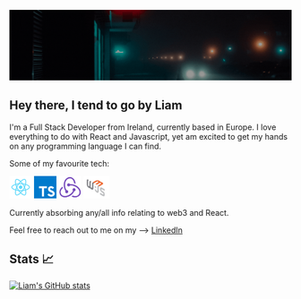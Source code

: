 
<p align="center">
  <img src="Liam Morris.gif" /> 
<h2> Hey there, I tend to go by Liam </h2> 
</p>

I'm a Full Stack Developer from Ireland, currently based in Europe. I love everything to do with React and Javascript, yet am excited to get my hands on any programming language I can find.

Some of my favourite tech:

<p>
<img src="https://raw.githubusercontent.com/github/explore/80688e429a7d4ef2fca1e82350fe8e3517d3494d/topics/react/react.png" width="40px"/>
<img src="https://raw.githubusercontent.com/github/explore/80688e429a7d4ef2fca1e82350fe8e3517d3494d/topics/typescript/typescript.png" width="40px" />
<img src="https://raw.githubusercontent.com/github/explore/80688e429a7d4ef2fca1e82350fe8e3517d3494d/topics/redux/redux.png" width="40px" />
<img src="https://raw.githubusercontent.com/ChainSafe/web3.js/1.x/assets/logo/web3js.jpg" width="47px" />
</p>


Currently absorbing any/all info relating to web3 and React.


Feel free to reach out to me on my --> [LinkedIn](https://www.linkedin.com/in/liam--morris/)

## Stats 📈
[![Liam's GitHub stats](https://github-readme-stats.vercel.app/api?username=Aothe&count_private=true&show_icons=true&theme=nord)](https://github.com/Aothe/github-readme-stats)
